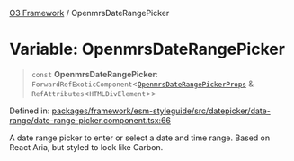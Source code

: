 [O3 Framework](../API.md) / OpenmrsDateRangePicker

# Variable: OpenmrsDateRangePicker

> `const` **OpenmrsDateRangePicker**: `ForwardRefExoticComponent`\<[`OpenmrsDateRangePickerProps`](../interfaces/OpenmrsDateRangePickerProps.md) & `RefAttributes`\<`HTMLDivElement`\>\>

Defined in: [packages/framework/esm-styleguide/src/datepicker/date-range/date-range-picker.component.tsx:66](https://github.com/openmrs/openmrs-esm-core/blob/main/packages/framework/esm-styleguide/src/datepicker/date-range/date-range-picker.component.tsx#L66)

A date range picker to enter or select a date and time range. Based on React Aria, but styled to look like Carbon.
